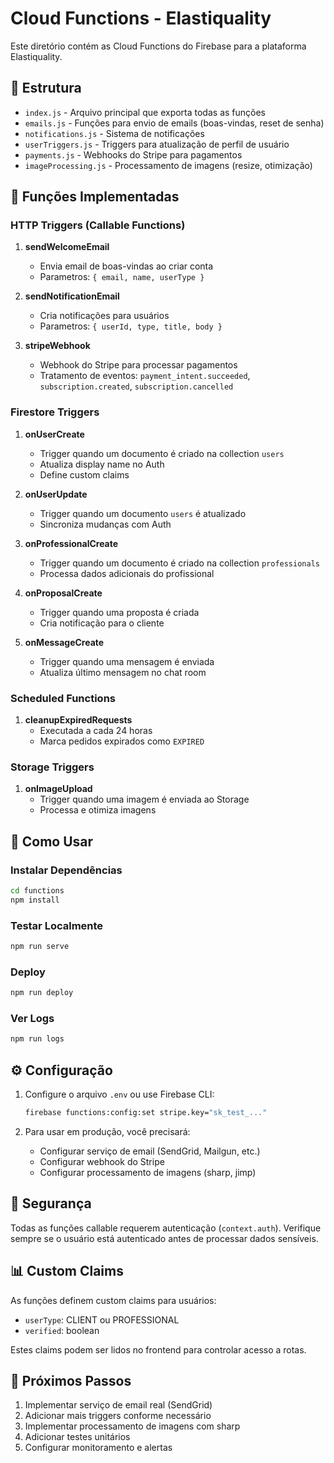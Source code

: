 # Cloud Functions - Elastiquality

Este diretório contém as Cloud Functions do Firebase para a plataforma Elastiquality.

## 📁 Estrutura

- `index.js` - Arquivo principal que exporta todas as funções
- `emails.js` - Funções para envio de emails (boas-vindas, reset de senha)
- `notifications.js` - Sistema de notificações
- `userTriggers.js` - Triggers para atualização de perfil de usuário
- `payments.js` - Webhooks do Stripe para pagamentos
- `imageProcessing.js` - Processamento de imagens (resize, otimização)

## 🚀 Funções Implementadas

### HTTP Triggers (Callable Functions)

1. **sendWelcomeEmail**
   - Envia email de boas-vindas ao criar conta
   - Parametros: `{ email, name, userType }`

2. **sendNotificationEmail**
   - Cria notificações para usuários
   - Parametros: `{ userId, type, title, body }`

3. **stripeWebhook**
   - Webhook do Stripe para processar pagamentos
   - Tratamento de eventos: `payment_intent.succeeded`, `subscription.created`, `subscription.cancelled`

### Firestore Triggers

1. **onUserCreate**
   - Trigger quando um documento é criado na collection `users`
   - Atualiza display name no Auth
   - Define custom claims

2. **onUserUpdate**
   - Trigger quando um documento `users` é atualizado
   - Sincroniza mudanças com Auth

3. **onProfessionalCreate**
   - Trigger quando um documento é criado na collection `professionals`
   - Processa dados adicionais do profissional

4. **onProposalCreate**
   - Trigger quando uma proposta é criada
   - Cria notificação para o cliente

5. **onMessageCreate**
   - Trigger quando uma mensagem é enviada
   - Atualiza último mensagem no chat room

### Scheduled Functions

1. **cleanupExpiredRequests**
   - Executada a cada 24 horas
   - Marca pedidos expirados como `EXPIRED`

### Storage Triggers

1. **onImageUpload**
   - Trigger quando uma imagem é enviada ao Storage
   - Processa e otimiza imagens

## 📝 Como Usar

### Instalar Dependências
```bash
cd functions
npm install
```

### Testar Localmente
```bash
npm run serve
```

### Deploy
```bash
npm run deploy
```

### Ver Logs
```bash
npm run logs
```

## ⚙️ Configuração

1. Configure o arquivo `.env` ou use Firebase CLI:
   ```bash
   firebase functions:config:set stripe.key="sk_test_..."
   ```

2. Para usar em produção, você precisará:
   - Configurar serviço de email (SendGrid, Mailgun, etc.)
   - Configurar webhook do Stripe
   - Configurar processamento de imagens (sharp, jimp)

## 🔐 Segurança

Todas as funções callable requerem autenticação (`context.auth`). Verifique sempre se o usuário está autenticado antes de processar dados sensíveis.

## 📊 Custom Claims

As funções definem custom claims para usuários:
- `userType`: CLIENT ou PROFESSIONAL
- `verified`: boolean

Estes claims podem ser lidos no frontend para controlar acesso a rotas.

## 🎯 Próximos Passos

1. Implementar serviço de email real (SendGrid)
2. Adicionar mais triggers conforme necessário
3. Implementar processamento de imagens com sharp
4. Adicionar testes unitários
5. Configurar monitoramento e alertas


